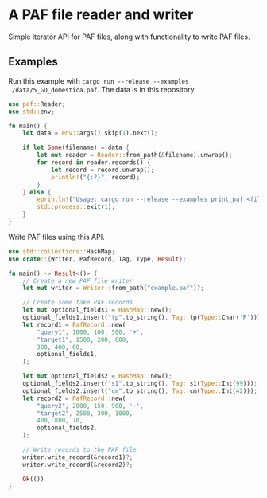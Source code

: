 # A PAF file reader and writer

Simple iterator API for PAF files, along with functionality to write PAF files.

## Examples

Run this example with `cargo run --release --examples ./data/5_GD_domestica.paf`. The data is in this repository.

```rust
use paf::Reader;
use std::env;

fn main() {
    let data = env::args().skip(1).next();

    if let Some(filename) = data {
        let mut reader = Reader::from_path(&filename).unwrap();
        for record in reader.records() {
            let record = record.unwrap();
            println!("{:?}", record);
        }
    } else {
        eprintln!("Usage: cargo run --release --examples print_paf <filename>");
        std::process::exit(1);
    }
}
```

Write PAF files using this API.

```rust
use std::collections::HashMap;
use crate::{Writer, PafRecord, Tag, Type, Result};

fn main() -> Result<()> {
    // Create a new PAF file writer
    let mut writer = Writer::from_path("example.paf")?;

    // Create some fake PAF records
    let mut optional_fields1 = HashMap::new();
    optional_fields1.insert("tp".to_string(), Tag::tp(Type::Char('P')));
    let record1 = PafRecord::new(
        "query1", 1000, 100, 500, '+',
        "target1", 1500, 200, 600,
        300, 400, 60,
        optional_fields1,
    );

    let mut optional_fields2 = HashMap::new();
    optional_fields2.insert("s1".to_string(), Tag::s1(Type::Int(99)));
    optional_fields2.insert("cm".to_string(), Tag::cm(Type::Int(42)));
    let record2 = PafRecord::new(
        "query2", 2000, 150, 900, '-',
        "target2", 2500, 300, 1000,
        400, 800, 70,
        optional_fields2,
    );

    // Write records to the PAF file
    writer.write_record(&record1)?;
    writer.write_record(&record2)?;

    Ok(())
}
```
